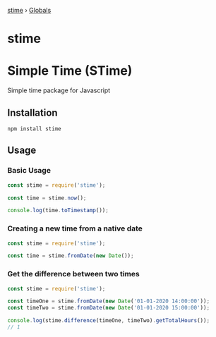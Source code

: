 [stime](README.md) › [Globals](globals.md)

# stime

# Simple Time (STime)
Simple time package for Javascript

## Installation

`npm install stime`

## Usage

### Basic Usage

```javascript
const stime = require('stime');

const time = stime.now();

console.log(time.toTimestamp());
```

### Creating a new time from a native date

```javascript
const stime = require('stime');

const time = stime.fromDate(new Date());
```

### Get the difference between two times

```javascript
const stime = require('stime');

const timeOne = stime.fromDate(new Date('01-01-2020 14:00:00'));
const timeTwo = stime.fromDate(new Date('01-01-2020 15:00:00'));

console.log(stime.difference(timeOne, timeTwo).getTotalHours());
// 1
```
